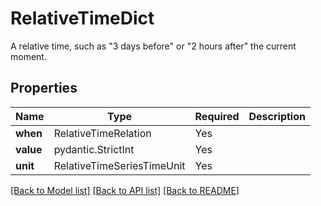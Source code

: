 # RelativeTimeDict

A relative time, such as "3 days before" or "2 hours after" the current moment.


## Properties
| Name | Type | Required | Description |
| ------------ | ------------- | ------------- | ------------- |
**when** | RelativeTimeRelation | Yes |  |
**value** | pydantic.StrictInt | Yes |  |
**unit** | RelativeTimeSeriesTimeUnit | Yes |  |


[[Back to Model list]](../../../../README.md#models-v2-link) [[Back to API list]](../../../../README.md#apis-v2-link) [[Back to README]](../../../../README.md)
